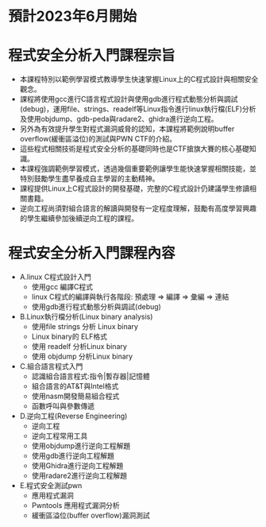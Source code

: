 # 預計2023年6月開始
# 程式安全分析入門課程宗旨
- 本課程特別以範例學習模式教導學生快速掌握Linux上的C程式設計與相關安全觀念。
- 課程將使用gcc進行C語言程式設計與使用gdb進行程式動態分析與調試(debug)，運用file、strings、readelf等Linux指令進行linux執行檔(ELF)分析及使用objdump、gdb-peda與radare2、ghidra進行逆向工程。
- 另外為有效提升學生對程式漏洞威脅的認知，本課程將範例說明buffer overflow(緩衝區溢位)的測試與PWN CTF的介紹。
- 這些程式相關技術是程式安全分析的基礎同時也是CTF搶旗大賽的核心基礎知識。
- 本課程強調範例學習模式，透過幾個重要範例讓學生能快速掌握相關技能，並特別鼓勵學生盡早養成自主學習的主動精神。
- 課程提供Linux上C程式設計的開發基礎，完整的C程式設計仍建議學生修讀相關書籍。
- 逆向工程尚須對組合語言的解讀與開發有一定程度理解，鼓勵有高度學習興趣的學生繼續參加後續逆向工程的課程。

# 程式安全分析入門課程內容
- A.linux C程式設計入門
  - 使用gcc 編譯C程式
  - linux C程式的編譯與執行各階段: 預處理 => 編譯 => 彙編 => 連結
  - 使用gdb進行程式動態分析與調試(debug)
- B.Linux執行檔分析(Linux binary analysis)
  - 使用file strings 分析 Linux binary
  - Linux binary的 ELF格式
  - 使用 readelf 分析Linux binary
  - 使用 objdump 分析Linux binary
- C.組合語言程式入門
  - 認識組合語言程式:指令|暫存器|記憶體
  - 組合語言的AT&T與Intel格式
  - 使用nasm開發簡易組合程式
  - 函數呼叫與參數傳遞
- D.逆向工程(Reverse Engineering)
  - 逆向工程
  - 逆向工程常用工具
  - 使用objdump進行逆向工程解題
  - 使用gdb進行逆向工程解題
  - 使用Ghidra進行逆向工程解題
  - 使用radare2進行逆向工程解題
- E.程式安全測試pwn
  - 應用程式漏洞
  - Pwntools 應用程式漏洞分析
  - 緩衝區溢位(buffer overflow)漏洞測試

